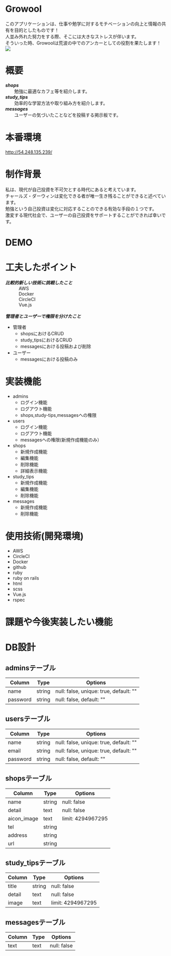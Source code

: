 # Growool
このアプリケーションは、仕事や勉学に対するモチベーションの向上と情報の共有を目的としたものです！<br>
人並み外れた努力をする際、そこには大きなストレスが伴います。<br>
そういった時、Growoolは荒波の中でのアンカーとしての役割を果たします！<br>
<img src="https://user-images.githubusercontent.com/60077451/91671213-b9368580-eb5f-11ea-9fde-26d9255e1d61.png">


# 概要
___shops___<br>
&emsp;&emsp;勉強に最適なカフェ等を紹介します。<br>
___study_tips___<br>
&emsp;&emsp;効率的な学習方法や取り組み方を紹介します。<br>
___messages___<br>
&emsp;&emsp;ユーザーの気づいたことなどを投稿する掲示板です。

# 本番環境
http://54.248.135.239/

# 制作背景
私は、現代が自己投資を不可欠とする時代にあると考えています。<br>
チャールズ・ダーウィンは変化できる者が唯一生き残ることができると述べています。<br>
勉強という自己投資は変化に対応することのできる有効な手段の１つです。<br>
激変する現代社会で、ユーザーの自己投資をサポートすることができれば幸いです。

# DEMO


# 工夫したポイント
___比較的新しい技術に挑戦したこと___<br>
&emsp;&emsp;&emsp;AWS<br>
&emsp;&emsp;&emsp;Docker<br>
&emsp;&emsp;&emsp;CircleCI<br>
&emsp;&emsp;&emsp;Vue.js<br>
&emsp;<br>
___管理者とユーザーで権限を分けたこと___<br>
- 管理者<br>
    - shopsにおけるCRUD<br>
    - study_tipsにおけるCRUD<br>
    - messagesにおける投稿および削除<br>
- ユーザー<br>
    - messagesにおける投稿のみ<br>

# 実装機能
- admins
   - ログイン機能
   - ログアウト機能
   - shops,study-tips,messagesへの権限
- users
   - ログイン機能
   - ログアウト機能
   - messagesへの権限(新規作成機能のみ）
- shops
   - 新規作成機能
   - 編集機能
   - 削除機能
   - 詳細表示機能
- study_tips
   - 新規作成機能
   - 編集機能
   - 削除機能
- messages
   - 新規作成機能
   - 削除機能

# 使用技術(開発環境)
- AWS
- CircleCI
- Docker
- github
- ruby
- ruby on rails
- html
- scss
- Vue.js
- rspec


# 課題や今後実装したい機能





# DB設計

## adminsテーブル
|Column|Type|Options|
|------|----|-------|
|name|string|null: false, unique: true, default: ""|
|password|string|null: false, default: ""|

## usersテーブル
|Column|Type|Options|
|------|----|-------|
|name|string|null: false, unique: true, default: ""|
|email|string|null: false, unique: true, default: ""|
|password|string|null: false, default: ""|

## shopsテーブル
|Column|Type|Options|
|------|----|-------|
|name|string|null: false|
|detail|text|null: false|
|aicon_image|text|limit: 4294967295|
|tel|string||
|address|string||
|url|string||

## study_tipsテーブル
|Column|Type|Options|
|------|----|-------|
|title|string|null: false|
|detail|text|null: false|
|image|text|limit: 4294967295|

## messagesテーブル
|Column|Type|Options|
|------|----|-------|
|text|text|null: false|
